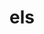 ---
category: 3-letters
denotation: null
name: els
reference_link: https://www.etymonline.com/word/els
root_language: null
root_name: null
title: els
type: free
word_sums:
- respelling: els
  sum: 'Els + '
---
